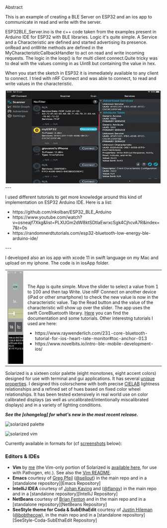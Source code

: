 Abstract

This is an example of creating a BLE Server on ESP32 and an ios app to communicate in read and write with the server.

ESP32BLE_Server.ino is the c++ code taken from the examples present in Arduino IDE for ESP32 with BLE libraries. Logic it's quite simple. A Service and a Characteristic are defined and started advertising its presence. onRead and onWrite methods are defined in the MyCharacteristicCallbackHandler to act on read and write incoming requests. The logic in the loop() is for multi client connect.Quite tricky was to deal with the values coming in as Uint8 but containing the value in hex.

When you start the sketch in ESP32 it is immediately available to any client to connect. I tried with nRF Connect and was able to connect, to read and write values in the characteristic.

<img src="/images/nRF-Connect.png" height="300" width="900">
---



I used different tutorials to get more knowledge around this kind of implementation on ESP32 Arduino IDE. Here is a list:
<ul>
    <li>https://github.com/nkolban/ESP32_BLE_Arduino</li>
<li>https://www.youtube.com/watch?v=osneajf7Xkg&list=PLXUGm2dW8ktSDtlaEwrxcSgk4CjhcvA7R&index=7&t=0s</li>
<li>https://randomnerdtutorials.com/esp32-bluetooth-low-energy-ble-arduino-ide/</li>
</ul>
---

I developed also an ios app with xcode 11 in swift language on my Mac and upload on my iphone. The code is in iosApp folder.

<table>
    <tr>
<td>
    <img src="/images/TestBleClient.png" height="300" width="900">
</td>
<td><p>The App is quite simple. Move the slider to select a value from 1 to 100 and then tap Write. Use nRF Connect on another device (iPad or other smartphone) to check the new value is now in the characteristic value. Tap the Read button and the value of the characteristic will show up over the slider.
<p<I know ! The layout of the app is a disaster ! Please consider this is my first app development and I have to admit xcode 11 constraints on app layout are really a nightmare !
<p>The app uses the swift CoreBluetooth library. <a href="https://developer.apple.com/documentation/corebluetooth">Here</a> you can find the documentation and some tutorials. Other interestng tutorials I used are here:
    <ul>
    <li>https://www.raywenderlich.com/231-core-bluetooth-tutorial-for-ios-heart-rate-monitor#toc-anchor-013</li>
        <li>https://www.novelbits.io/intro-ble-mobile-development-ios/</li>
    </ul>
</td>
</tr>
</table>


Solarized is a sixteen color palette (eight monotones, eight accent colors)
designed for use with terminal and gui applications. It has several [unique
properties](#features). I designed this colorscheme with both precise
[CIELAB](http://en.wikipedia.org/wiki/Lab_color_space) lightness relationships
and a refined set of hues based on fixed color wheel relationships. It has been
tested extensively in real world use on color calibrated displays (as well as
uncalibrated/intentionally miscalibrated displays) and in a variety of lighting
conditions.

***See the [changelog] for what's new in the most recent release.***

![solarized palette](https://github.com/altercation/solarized/raw/master/img/solarized-palette.png)

![solarized vim](https://github.com/altercation/solarized/raw/master/img/solarized-vim.png)

Currently available in formats for (cf [screenshots](#screenshots) below):

### Editors & IDEs

*   **Vim** by [me](https://github.com/altercation) (the Vim-only portion of Solarized is
    [available here](https://github.com/altercation/vim-colors-solarized), for use with
    Pathogen, etc.). See also the [Vim README](http://ethanschoonover.com/solarized/vim-colors-solarized).
*   **Emacs** courtesy of [Greg Pfeil](http://blog.technomadic.org)
    ([@sellout](http://twitter.com/sellout))
    in the main repo and in a [standalone repository][Emacs Repository]
*   **IntelliJ IDEA**
    courtesy of [Johan Kaving](https://github.com/jkaving) and
    ([@flangy](http://twitter.com/flangy))
    in the main repo and in a [standalone repository][IntelliJ Repository]
*   **NetBeans** courtesy of [Brian Fenton](https://github.com/fentie) and
    in the main repo and in a [standalone repository][NetBeans Repository]
*   **SeeStyle theme for Coda & SubEthaEdit** courtesy of
    [Justin Hileman](http://justinhileman.com/)
    ([@bobthecow](http://twitter.com/bobthecow)),
    in the main repo and in a
    [standalone repository][SeeStyle-Coda-SubEthaEdit Repository]
